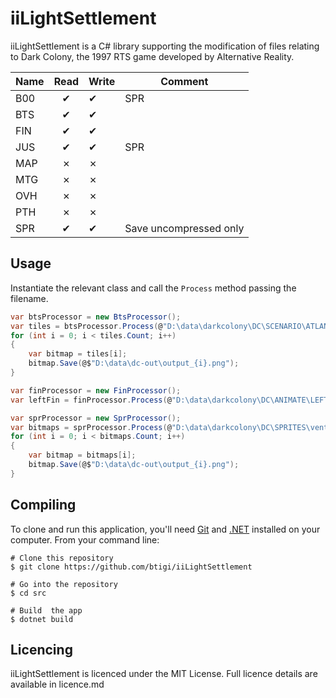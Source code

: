 ﻿iiLightSettlement
=========

iiLightSettlement is a C# library supporting the modification of files relating to Dark Colony, the 1997 RTS game developed by Alternative Reality.

| Name   | Read | Write | Comment
|--------|:----:|-------|--------
| B00    | ✔   |   ✔   | SPR
| BTS    | ✔   |   ✔   |
| FIN    | ✔   |   ✔   |
| JUS    | ✔   |   ✔   | SPR
| MAP    | ✗   |   ✗   |
| MTG    | ✗   |   ✗   |
| OVH    | ✗   |   ✗   |
| PTH    | ✗   |   ✗   |
| SPR    | ✔   |   ✔   | Save uncompressed only


## Usage

Instantiate the relevant class and call the `Process` method passing the filename.

```csharp
var btsProcessor = new BtsProcessor();
var tiles = btsProcessor.Process(@"D:\data\darkcolony\DC\SCENARIO\ATLANTIS.BTS");
for (int i = 0; i < tiles.Count; i++)
{
    var bitmap = tiles[i];
    bitmap.Save(@$"D:\data\dc-out\output_{i}.png");
}

var finProcessor = new FinProcessor();
var leftFin = finProcessor.Process(@"D:\data\darkcolony\DC\ANIMATE\LEFT.fin");

var sprProcessor = new SprProcessor();
var bitmaps = sprProcessor.Process(@"D:\data\darkcolony\DC\SPRITES\vent2.spr");
for (int i = 0; i < bitmaps.Count; i++)
{
    var bitmap = bitmaps[i];
    bitmap.Save(@$"D:\data\dc-out\output_{i}.png");
}
```


## Compiling

To clone and run this application, you'll need [Git](https://git-scm.com) and [.NET](https://dotnet.microsoft.com/) installed on your computer. From your command line:

```
# Clone this repository
$ git clone https://github.com/btigi/iiLightSettlement

# Go into the repository
$ cd src

# Build  the app
$ dotnet build
```

## Licencing

iiLightSettlement is licenced under the MIT License. Full licence details are available in licence.md